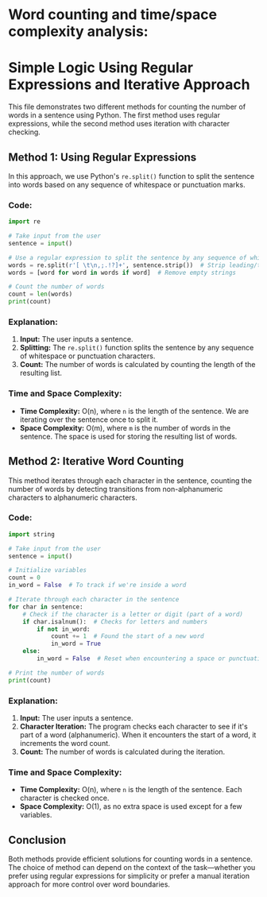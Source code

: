 # Word counting and time/space complexity analysis:


# Simple Logic Using Regular Expressions and Iterative Approach

This file demonstrates two different methods for counting the number of words in a sentence using Python. The first method uses regular expressions, while the second method uses iteration with character checking.

## Method 1: Using Regular Expressions

In this approach, we use Python's `re.split()` function to split the sentence into words based on any sequence of whitespace or punctuation marks.

### Code:

```python
import re

# Take input from the user
sentence = input()

# Use a regular expression to split the sentence by any sequence of whitespace or punctuation
words = re.split(r'[ \t\n,;.!?]+', sentence.strip())  # Strip leading/trailing spaces
words = [word for word in words if word]  # Remove empty strings

# Count the number of words
count = len(words)
print(count)
```

### Explanation:
1. **Input:** The user inputs a sentence.
2. **Splitting:** The `re.split()` function splits the sentence by any sequence of whitespace or punctuation characters.
3. **Count:** The number of words is calculated by counting the length of the resulting list.

### Time and Space Complexity:
- **Time Complexity:** O(n), where `n` is the length of the sentence. We are iterating over the sentence once to split it.
- **Space Complexity:** O(m), where `m` is the number of words in the sentence. The space is used for storing the resulting list of words.

## Method 2: Iterative Word Counting

This method iterates through each character in the sentence, counting the number of words by detecting transitions from non-alphanumeric characters to alphanumeric characters.

### Code:

```python
import string

# Take input from the user
sentence = input()

# Initialize variables
count = 0
in_word = False  # To track if we're inside a word

# Iterate through each character in the sentence
for char in sentence:
    # Check if the character is a letter or digit (part of a word)
    if char.isalnum():  # Checks for letters and numbers
        if not in_word:
            count += 1  # Found the start of a new word
            in_word = True
    else:
        in_word = False  # Reset when encountering a space or punctuation

# Print the number of words
print(count)
```

### Explanation:
1. **Input:** The user inputs a sentence.
2. **Character Iteration:** The program checks each character to see if it's part of a word (alphanumeric). When it encounters the start of a word, it increments the word count.
3. **Count:** The number of words is calculated during the iteration.

### Time and Space Complexity:
- **Time Complexity:** O(n), where `n` is the length of the sentence. Each character is checked once.
- **Space Complexity:** O(1), as no extra space is used except for a few variables.

## Conclusion

Both methods provide efficient solutions for counting words in a sentence. The choice of method can depend on the context of the task—whether you prefer using regular expressions for simplicity or prefer a manual iteration approach for more control over word boundaries.
